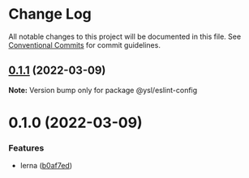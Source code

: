 # Change Log

All notable changes to this project will be documented in this file.
See [Conventional Commits](https://conventionalcommits.org) for commit guidelines.

## [0.1.1](https://github.com/shileiyuan/eslint-config/compare/v0.1.0...v0.1.1) (2022-03-09)

**Note:** Version bump only for package @ysl/eslint-config





# 0.1.0 (2022-03-09)


### Features

* lerna ([b0af7ed](https://github.com/shileiyuan/eslint-config/commit/b0af7edb1f42f16f5acbbc49f3bc5776f284905d))
